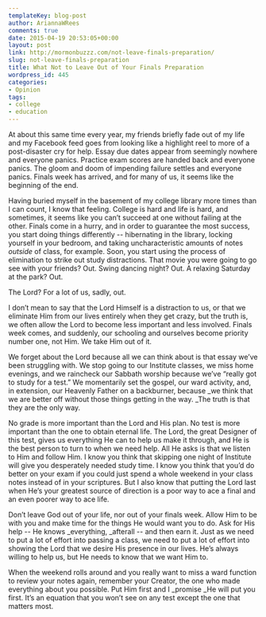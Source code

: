 ```yaml
---
templateKey: blog-post
author: AriannaWRees
comments: true
date: 2015-04-19 20:53:05+00:00
layout: post
link: http://mormonbuzzz.com/not-leave-finals-preparation/
slug: not-leave-finals-preparation
title: What Not to Leave Out of Your Finals Preparation
wordpress_id: 445
categories:
- Opinion
tags:
- college
- education
---
```


At about this same time every year, my friends briefly fade out of my life and my Facebook feed goes from looking like a highlight reel to more of a post-disaster cry for help. Essay due dates appear from seemingly nowhere and everyone panics. Practice exam scores are handed back and everyone panics. The gloom and doom of impending failure settles and everyone panics. Finals week has arrived, and for many of us, it seems like the beginning of the end.

Having buried myself in the basement of my college library more times than I can count, I know that feeling. College is hard and life is hard, and sometimes, it seems like you can’t succeed at one without failing at the other. Finals come in a hurry, and in order to guarantee the most success, you start doing things differently -- hibernating in the library, locking yourself in your bedroom, and taking uncharacteristic amounts of notes _outside_ of class, for example. Soon, you start using the process of elimination to strike out study distractions. That movie you were going to go see with your friends? Out. Swing dancing night? Out. A relaxing Saturday at the park? Out.

The Lord? For a lot of us, sadly, out.

I don’t mean to say that the Lord Himself is a distraction to us, or that we eliminate Him from our lives entirely when they get crazy, but the truth is, we often allow the Lord to become less important and less involved. Finals week comes, and suddenly, our schooling and ourselves become priority number one, not Him. We take Him out of it.

We forget about the Lord because all we can think about is that essay we’ve been struggling with. We stop going to our Institute classes, we miss home evenings, and we raincheck our Sabbath worship because we’ve “really got to study for a test.” We momentarily set the gospel, our ward activity, and, in extension, our Heavenly Father on a backburner, because _we think that we are better off without those things getting in the way. _The truth is that they are the only way.

No grade is more important than the Lord and His plan. No test is more important than the one to obtain eternal life. The Lord, the great Designer of this test, gives us everything He can to help us make it through, and He is the best person to turn to when we need help. All He asks is that we listen to Him and follow Him. I know you think that skipping one night of Institute will give you desperately needed study time. I know you think that you’d do better on your exam if you could just spend a whole weekend in your class notes instead of in your scriptures. But I also know that putting the Lord last when He’s your greatest source of direction is a poor way to ace a final and an even poorer way to ace life.

Don’t leave God out of your life, nor out of your finals week. Allow Him to be with you and make time for the things He would want you to do. Ask for His help -- He knows _everything, _afterall -- and then earn it. Just as we need to put a lot of effort into passing a class, we need to put a lot of effort into showing the Lord that we desire His presence in our lives. He’s always willing to help us, but He needs to know that we want Him to.

When the weekend rolls around and you really want to miss a ward function to review your notes again, remember your Creator, the one who made everything about you possible. Put Him first and I _promise _He will put you first. It’s an equation that you won’t see on any test except the one that matters most.

